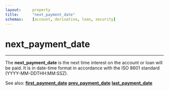 ```yaml
---
layout:     property
title:      "next_payment_date"
schemas:    [account, derivative, loan, security]
---
```


# next_payment_date

---

The **next_payment_date** is the next time interest on the account or loan will be paid. It is in date-time format in accordance with the ISO 8601 standard (YYYY-MM-DDTHH:MM:SSZ).

See also:
[**first_payment_date**][fpd]
[**prev_payment_date**][ppd]
[**last_payment_date**][lpd]

[fpd]: https://github.com/suadelabs/fire/blob/master/documentation/first_payment_date.md
[ppd]: https://github.com/suadelabs/fire/blob/master/documentation/prev_payment_date.md
[lpd]: https://github.com/suadelabs/fire/blob/master/documentation/last_payment_date.md
